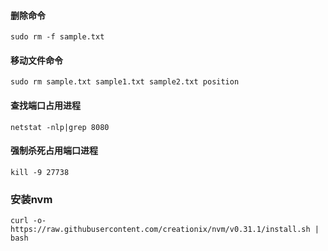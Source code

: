 #### 删除命令

```linux
sudo rm -f sample.txt
```

#### 移动文件命令

```linux
sudo rm sample.txt sample1.txt sample2.txt position
```

#### 查找端口占用进程

```shell
netstat -nlp|grep 8080
```

#### 强制杀死占用端口进程

```shell
kill -9 27738
````

### 安装nvm

```shell
curl -o- https://raw.githubusercontent.com/creationix/nvm/v0.31.1/install.sh | bash
```